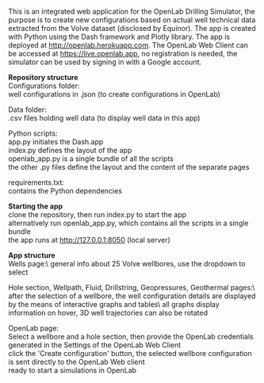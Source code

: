 This is an integrated web application for the OpenLab Drilling Simulator, the purpose is to create new configurations based on actual well technical data extracted from the Volve dataset (disclosed by Equinor). The app is created with Python using the Dash framework and Plotly library. The app is deployed at http://openlab.herokuapp.com. The OpenLab Web Client can be accessed at https://live.openlab.app, no registration is needed, the simulator can be used by signing in with a Google account.

**Repository structure**\
Configurations folder:\
well configurations in .json (to create configurations in OpenLab)

Data folder:\
.csv files holding well data (to display well data in this app)

Python scripts:\
app.py initiates the Dash.app\
index.py defines the layout of the app\
openlab_app.py is a single bundle of all the scripts\
the other .py files define the layout and the content of the separate pages

requirements.txt:\
contains the Python dependencies

**Starting the app**\
clone the repository, then run index.py to start the app\
alternatively run openlab_app.py, which contains all the scripts in a single bundle\
the app runs at http://127.0.0.1:8050 (local server)

**App structure**\
Wells page:\ 
general info about 25 Volve wellbores, use the dropdown to select

Hole section, Wellpath, Fluid, Drillstring, Geopressures, Geothermal pages:\ 
after the selection of a wellbore, the well configuration details are displayed by the means of interactive graphs and tables\ 
all graphs display information on hover, 3D well trajectories can also be rotated

OpenLab page:\
Select a wellbore and a hole section, then provide the OpenLab credentials generated in the Settings of the OpenLab Web Client\
click the 'Create configuration' button, the selected wellbore configuration is sent directly to the OpenLab Web client\
ready to start a simulations in OpenLab

